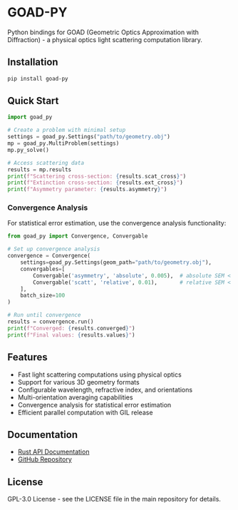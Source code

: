 # GOAD-PY

Python bindings for GOAD (Geometric Optics Approximation with Diffraction) - a physical optics light scattering computation library.

## Installation

```bash
pip install goad-py
```

## Quick Start

```python
import goad_py

# Create a problem with minimal setup
settings = goad_py.Settings("path/to/geometry.obj")
mp = goad_py.MultiProblem(settings)
mp.py_solve()

# Access scattering data
results = mp.results
print(f"Scattering cross-section: {results.scat_cross}")
print(f"Extinction cross-section: {results.ext_cross}")
print(f"Asymmetry parameter: {results.asymmetry}")
```

### Convergence Analysis

For statistical error estimation, use the convergence analysis functionality:

```python
from goad_py import Convergence, Convergable

# Set up convergence analysis
convergence = Convergence(
    settings=goad_py.Settings(geom_path="path/to/geometry.obj"),
    convergables=[
        Convergable('asymmetry', 'absolute', 0.005),  # absolute SEM < 0.005
        Convergable('scatt', 'relative', 0.01),       # relative SEM < 1%
    ],
    batch_size=100
)

# Run until convergence
results = convergence.run()
print(f"Converged: {results.converged}")
print(f"Final values: {results.values}")
```

## Features

- Fast light scattering computations using physical optics
- Support for various 3D geometry formats
- Configurable wavelength, refractive index, and orientations
- Multi-orientation averaging capabilities
- Convergence analysis for statistical error estimation
- Efficient parallel computation with GIL release

## Documentation

- [Rust API Documentation](https://docs.rs/goad/0.1.0/goad/index.html)
- [GitHub Repository](https://github.com/hballington12/goad)

## License

GPL-3.0 License - see the LICENSE file in the main repository for details.